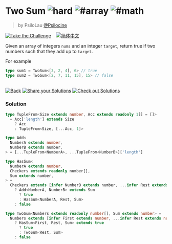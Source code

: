 <!--info-header-start--><h1>Two Sum <img src="https://img.shields.io/badge/-hard-de3d37" alt="hard"/> <img src="https://img.shields.io/badge/-%23array-999" alt="#array"/> <img src="https://img.shields.io/badge/-%23math-999" alt="#math"/></h1><blockquote><p>by PsiloLau <a href="https://github.com/Psilocine" target="_blank">@Psilocine</a></p></blockquote><p><a href="https://tsch.js.org/8804/play" target="_blank"><img src="https://img.shields.io/badge/-Take%20the%20Challenge-3178c6?logo=typescript&logoColor=white" alt="Take the Challenge"/></a> &nbsp;&nbsp;&nbsp;<a href="./README.zh-CN.md" target="_blank"><img src="https://img.shields.io/badge/-%E7%AE%80%E4%BD%93%E4%B8%AD%E6%96%87-gray" alt="简体中文"/></a> </p><!--info-header-end-->

Given an array of integers `nums` and an integer `target`, return true if two numbers such that they add up to `target`.

For example

```ts
type sum1 = TwoSum<[3, 2, 4], 6> // true
type sum2 = TwoSum<[2, 7, 11, 15], 15> // false
```

<!--info-footer-start--><br><a href="../../README.md" target="_blank"><img src="https://img.shields.io/badge/-Back-grey" alt="Back"/></a> <a href="https://tsch.js.org/8804/answer" target="_blank"><img src="https://img.shields.io/badge/-Share%20your%20Solutions-teal" alt="Share your Solutions"/></a> <a href="https://tsch.js.org/8804/solutions" target="_blank"><img src="https://img.shields.io/badge/-Check%20out%20Solutions-de5a77?logo=awesome-lists&logoColor=white" alt="Check out Solutions"/></a> <!--info-footer-end-->
 
 
### Solution
 
 
```ts
type TupleFrom<Size extends number, Acc extends readonly 1[] = []>
  = Acc['length'] extends Size
    ? Acc
    : TupleFrom<Size, [...Acc, 1]>

type Add<
  NumberA extends number,
  NumberB extends number,
> = [...TupleFrom<NumberA>, ...TupleFrom<NumberB>]['length']

type HasSum<
  NumberA extends number,
  Checkers extends readonly number[],
  Sum extends number,
> =
  Checkers extends [infer NumberB extends number, ...infer Rest extends number[]]
    ? Add<NumberA, NumberB> extends Sum
      ? true
      : HasSum<NumberA, Rest, Sum>
    : false

type TwoSum<Numbers extends readonly number[], Sum extends number> =
  Numbers extends [infer First extends number, ...infer Rest extends number[]]
    ? HasSum<First, Rest, Sum> extends true
      ? true
      : TwoSum<Rest, Sum>
    : false
```
